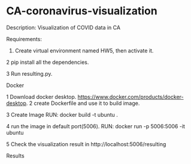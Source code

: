 # CA-coronavirus-visualization

Description: Visualization of COVID data in CA 


Requirements: 

1. Create virtual environment named HW5, then activate it.
  
2  pip install all the dependencies. 

3  Run resulting.py. 


Docker 

1 Download docker desktop.
https://www.docker.com/products/docker-desktop.
2 create Dockerfile and use it to build image.

3 Create Image   RUN: docker build -t ubuntu . 

4 run the image in default port(5006). RUN: docker run -p 5006:5006 -it ubuntu 

5 Check the visualization result in  http://localhost:5006/resulting



Results 


